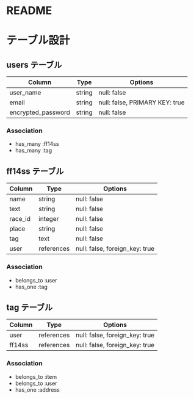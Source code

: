 # README

# テーブル設計

## users テーブル

| Column             | Type   | Options                        |
| ------------------ | ------ | -----------                    |
| user_name          | string | null: false                    |
| email              | string | null: false, PRIMARY KEY: true |
| encrypted_password | string | null: false                    |


### Association

- has_many :ff14ss
- has_many :tag



## ff14ss テーブル

| Column               | Type       | Options                        |
| -------------------- | ---------- | ------------------------------ |
| name                 | string     | null: false                    |
| text                 | string     | null: false                    |
| race_id              | integer    | null: false                    |
| place                | string     | null: false                    |
| tag                  | text       | null: false                    |
| user                 | references | null: false, foreign_key: true |


### Association

- belongs_to :user
- has_one :tag


## tag テーブル

| Column             | Type       | Options                        |
| ------------------ | ---------- | ------------------------------ |
| user               | references | null: false, foreign_key: true |
| ff14ss             | references | null: false, foreign_key: true |



### Association

- belongs_to :item
- belongs_to :user
- has_one :address


